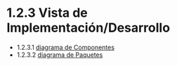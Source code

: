 # 1.2.3 Vista de Implementación/Desarrollo

- 1.2.3.1 [diagrama de Componentes](https://github.com/F3liP3L/Software2-QuickJob-Documentacion/blob/main/desing-dettails/vista-implementacion/diagrama-de-componentes/diagrama-componentes.md)
- 1.2.3.2 [diagrama de Paquetes](https://github.com/F3liP3L/Software2-QuickJob-Documentacion/blob/main/desing-dettails/vista-implementacion/diagrama-de-paquetes/diagrama-paquetes.md)
